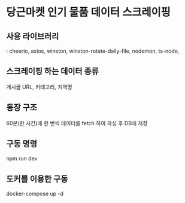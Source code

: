 # 당근마켓 인기 물품 데이터 스크레이핑

## 사용 라이브러리

: cheerio, axios, winston, winston-rotate-daily-file, nodemon, ts-node,

## 스크레이핑 하는 데이터 종류

게시글 URL, 카테고리, 지역명

## 동장 구조

60분(한 시간)에 한 번씩 데이터를 fetch 하여 파싱 후 DB에 저장

## 구동 명령

npm run dev

## 도커를 이용한 구동

docker-compose up -d
